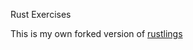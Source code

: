 Rust Exercises

This is my own forked version of [rustlings](https://github.com/rust-lang/rustlings)